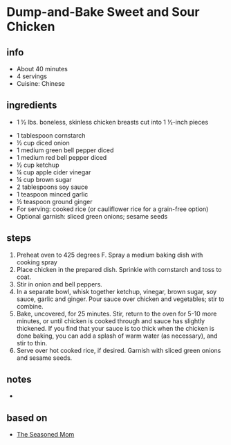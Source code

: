 # Dump-and-Bake Sweet and Sour Chicken

## info  
* About 40 minutes  
* 4 servings  
* Cuisine: Chinese

## ingredients
* 1 ½ lbs. boneless, skinless chicken breasts cut into 1 ½-inch pieces
- 1 tablespoon cornstarch
- ½ cup diced onion
- 1 medium green bell pepper diced
- 1 medium red bell pepper diced
- ½ cup ketchup
- ¼ cup apple cider vinegar
- ¼ cup brown sugar
- 2 tablespoons soy sauce
- 1 teaspoon minced garlic
- ½ teaspoon ground ginger
- For serving: cooked rice (or cauliflower rice for a grain-free option)
- Optional garnish: sliced green onions; sesame seeds

## steps  
1. Preheat oven to 425 degrees F. Spray a medium baking dish with cooking spray
2. Place chicken in the prepared dish. Sprinkle with cornstarch and toss to coat.
3. Stir in onion and bell peppers.
4. In a separate bowl, whisk together ketchup, vinegar, brown sugar, soy sauce, garlic and ginger. Pour sauce over chicken and vegetables; stir to combine.
5. Bake, uncovered, for 25 minutes. Stir, return to the oven for 5-10 more minutes, or until chicken is cooked through and sauce has slightly thickened. If you find that your sauce is too thick when the chicken is done baking, you can add a splash of warm water (as necessary), and stir to thin.
6. Serve over hot cooked rice, if desired. Garnish with sliced green onions and sesame seeds.

## notes  
* 

## based on  
* [The Seasoned Mom](https://www.theseasonedmom.com/sweet-and-sour-chicken/#wprm-recipe-container-44244)

